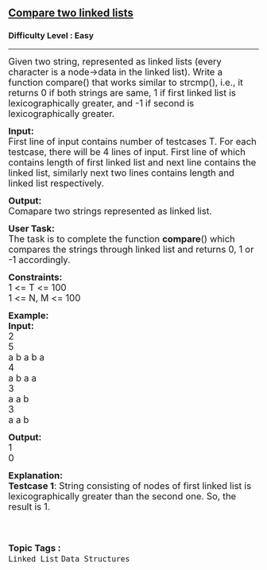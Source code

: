 <h2><a href="https://www.geeksforgeeks.org/problems/compare-two-linked-lists/0">Compare two linked lists</a></h2><h3>Difficulty Level : Easy</h3><hr><div class="problems_problem_content__Xm_eO"><p><span style="font-size:18px">Given two string, represented as linked lists (every character is a node-&gt;data&nbsp;in the linked list). Write a function compare() that works similar to strcmp(), i.e., it returns 0 if both strings are same, 1 if first linked list is lexicographically greater, and -1 if second&nbsp;is lexicographically greater.</span></p>

<p><span style="font-size:18px"><strong>Input:</strong><br>
First line of input contains number of testcases T. For each testcase, there will be 4 lines of input. First line of which contains length of first linked list and next line contains the linked list, similarly next two lines contains length and linked list respectively.</span></p>

<p><span style="font-size:18px"><strong>Output:</strong><br>
Comapare two strings represented as linked list.</span></p>

<p><span style="font-size:18px"><strong>User Task:</strong><br>
The task is to complete the function <strong>compare</strong>() which compares the strings through linked list and returns 0, 1 or -1 accordingly.</span></p>

<p><span style="font-size:18px"><strong>Constraints:</strong><br>
1 &lt;= T &lt;= 100<br>
1 &lt;= N, M &lt;= 100</span></p>

<p><span style="font-size:18px"><strong>Example:<br>
Input:</strong><br>
2<br>
5<br>
a b a b a<br>
4<br>
a b a a<br>
3<br>
a a b<br>
3<br>
a a b</span></p>

<p><span style="font-size:18px"><strong>Output:</strong><br>
1<br>
0</span></p>

<p><span style="font-size:18px"><strong>Explanation:<br>
Testcase 1</strong>: String consisting of nodes of first linked list is lexicographically greater than the second one. So, the result is 1.</span><br>
&nbsp;</p>
</div><br><p><span style=font-size:18px><strong>Topic Tags : </strong><br><code>Linked List</code>&nbsp;<code>Data Structures</code>&nbsp;
